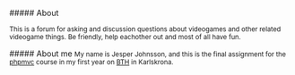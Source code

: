 #####<i class="fa fa-info-circle"></i> About

<small>This is a forum for asking and discussion questions about videogames and other related videogame things.
Be friendly, help eachother out and most of all have fun.</small>

#####<i class="fa fa-info-circle"></i> About me
<small>My name is Jesper Johnsson, and this is the final assignment for the [phpmvc](http://dbwebb.se/phpmvc/) course in my first year on [BTH](http://www.bth.se/) in Karlskrona.</small>
